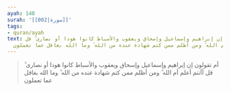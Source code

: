 ```yaml
---
ayah: 140
surah: '[[002|سورة]]'
tags:
- quran/ayah
text: أم تقولون إن إبراهيم وإسماعيل وإسحاق ويعقوب والأسباط كانوا هودا أو نصارى ۗ قل
  أأنتم أعلم أم الله ۗ ومن أظلم ممن كتم شهادة عنده من الله ۗ وما الله بغافل عما تعملون
---
```

> أم تقولون إن إبراهيم وإسماعيل وإسحاق ويعقوب والأسباط كانوا هودا أو نصارى ۗ قل أأنتم أعلم أم الله ۗ ومن أظلم ممن كتم شهادة عنده من الله ۗ وما الله بغافل عما تعملون
